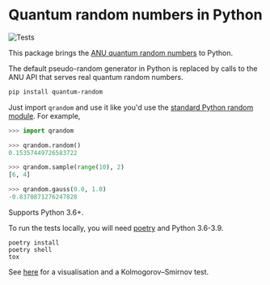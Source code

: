 # Quantum random numbers in Python

![Tests](https://github.com/sbalian/quantum-random/workflows/Tests/badge.svg)

This package brings the [ANU quantum random numbers][anu] to Python.

The default pseudo-random generator in Python is replaced by calls to the
ANU API that serves real quantum random numbers.

```bash
pip install quantum-random
```

Just import `qrandom` and use it like you'd use the
[standard Python random module][pyrandom]. For example,

```python
>>> import qrandom

>>> qrandom.random()
0.15357449726583722

>>> qrandom.sample(range(10), 2)
[6, 4]

>>> qrandom.gauss(0.0, 1.0)
-0.8370871276247828
```

Supports Python 3.6+.

To run the tests locally, you will need [poetry][poetry] and Python 3.6-3.9.

```
poetry install
poetry shell
tox
```

See [here](./docs/uniform.md) for a visualisation and a Kolmogorov–Smirnov test.

[anu]: https://qrng.anu.edu.au
[pyrandom]: https://docs.python.org/3.9/library/random.html
[poetry]: https://python-poetry.org
